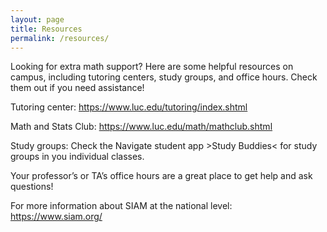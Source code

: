 ```yaml
---
layout: page
title: Resources 
permalink: /resources/
---
```


Looking for extra math support? Here are some helpful resources on campus, including tutoring centers, study groups, and office hours. Check them out if you need assistance!

Tutoring center: <https://www.luc.edu/tutoring/index.shtml>

Math and Stats Club: <https://www.luc.edu/math/mathclub.shtml>

Study groups: Check the Navigate student app >Study Buddies< for study groups in you individual classes.

Your professor’s or TA’s office hours are a great place to get help and ask questions!

For more information about SIAM at the national level: <https://www.siam.org/>


